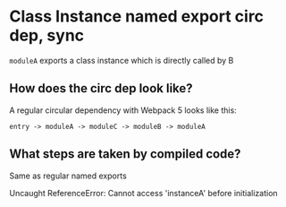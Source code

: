 # Class Instance named export circ dep, sync

`moduleA` exports a class instance which is directly called by B

## How does the circ dep look like?

A regular circular dependency with Webpack 5 looks like this:

```
entry -> moduleA -> moduleC -> moduleB -> moduleA
```

## What steps are taken by compiled code?

Same as regular named exports

Uncaught ReferenceError: Cannot access 'instanceA' before initialization